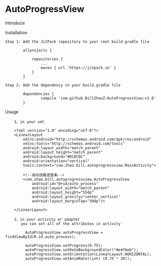 # AutoProgressView

Introduce
      
Installation

    Step 1: Add the JitPack repository to your root build.gradle file

	        allprojects {
	
		        repositories {
			        ...
			        maven { url 'https://jitpack.io' }
		        }
	        } 
    
    Step 2: Add the dependency in your build.gradle file

	        dependencies {	
                    compile 'com.github.BillZhaoZ:AutoProgressView:v1.0'	       
	        }

Usage
        
        1、in your xml 
        
        <?xml version="1.0" encoding="utf-8"?>
        <LinearLayout
            xmlns:android="http://schemas.android.com/apk/res/android"
            xmlns:tools="http://schemas.android.com/tools"
            android:layout_width="match_parent"
            android:layout_height="match_parent"
            android:background="#DCDCDC"
            android:orientation="vertical"
            tools:context="com.zhao.bill.autoprogressview.MainActivity">
        
            <!--自动加载进度条-->
            <com.zhao.bill.autoprogressview.AutoProgressView
                android:id="@+id/auto_process"
                android:layout_width="match_parent"
                android:layout_height="55dp"
                android:layout_gravity="center_vertical"
                android:layout_marginTop="30dp"/>
        
        </LinearLayout>
        
        2、in your activity or adapter
           you can set all of the attributes in activity
        
             AutoProgressView autoProgressView = findViewById(R.id.auto_process);
        
             autoProgressView.setProgress(0.75);
             autoProgressView.setRateBackgroundColor("#e4f6eb");
             autoProgressView.setOrientation(LinearLayout.HORIZONTAL);
             autoProgressView.setAnimRate((int) (0.75 * 30));